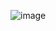 ![image](https://github.com/AdielsonMedeiros/login/assets/101524335/d3605913-b83c-41d7-a1df-43c3fcca9f4e)

